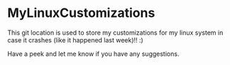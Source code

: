 # MyLinuxCustomizations
This git location is used to store my customizations for my 
linux system in case it crashes (like it happened last week)!! :)

Have a peek and let me know if you have any suggestions.
